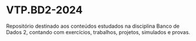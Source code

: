 # VTP.BD2-2024
Repositório destinado aos conteúdos estudados na disciplina Banco de Dados 2, contando com exercícios, trabalhos, projetos, simulados e provas.
